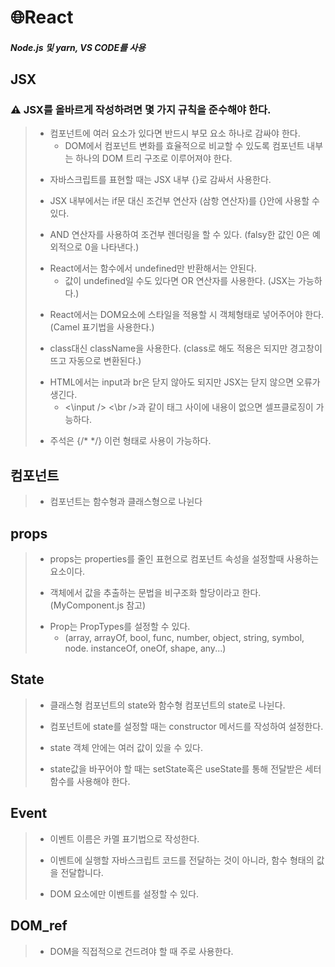 # 🌐React


##### Node.js 및 yarn, VS CODE를 사용

## JSX
### ⚠ JSX를 올바르게 작성하려면 몇 가지 규칙을 준수해야 한다.
> + 컴포넌트에 여러 요소가 있다면 반드시 부모 요소 하나로 감싸야 한다. 
>    + DOM에서 컴포넌트 변화를 효율적으로 비교할 수 있도록 컴포넌트 내부는 하나의 DOM 트리 구조로 이루어져야 한다.
> * 자바스크립트를 표현할 때는 JSX 내부 {}로 감싸서 사용한다. 
> - JSX 내부에서는 if문 대신 조건부 연산자 (삼항 연산자)를 {}안에 사용할 수 있다.
> + AND 연산자를 사용하여 조건부 렌더링을 할 수 있다. (falsy한 값인 0은 예외적으로 0을 나타낸다.)
> * React에서는 함수에서 undefined만 반환해서는 안된다. 
>    * 값이 undefined일 수도 있다면 OR 연산자를 사용한다. (JSX는 가능하다.)
> - React에서는 DOM요소에 스타일을 적용할 시 객체형태로 넣어주어야 한다. (Camel 표기법을 사용한다.)
> + class대신 className을 사용한다. (class로 해도 적용은 되지만 경고창이 뜨고 자동으로 변환된다.)
> * HTML에서는 input과 br은 닫지 않아도 되지만 JSX는 닫지 않으면 오류가 생긴다. 
>    * <\input /> <\br />과 같이 태그 사이에 내용이 없으면 셀프클로징이 가능하다.
> - 주석은 {/*  */} 이런 형태로 사용이 가능하다.


## 컴포넌트
> + 컴포넌트는 함수형과 클래스형으로 나뉜다

## props
> + props는 properties를 줄인 표현으로 컴포넌트 속성을 설정할때 사용하는 요소이다.
> - 객체에서 값을 추출하는 문법을 비구조화 할당이라고 한다. (MyComponent.js 참고)
> * Prop는 PropTypes를 설정할 수 있다.
>   * (array, arrayOf, bool, func, number, object, string, symbol, node. instanceOf, oneOf, shape, any...)

## State
> + 클래스형 컴포넌트의 state와 함수형 컴포넌트의 state로 나뉜다.
> - 컴포넌트에 state를 설정할 때는 constructor 메서드를 작성하여 설정한다.
> * state 객체 안에는 여러 값이 있을 수 있다.
> + state값을 바꾸어야 할 때는 setState혹은 useState를 통해 전달받은 세터함수를 사용해야 한다.

## Event
> + 이벤트 이름은 카멜 표기법으로 작성한다.
> - 이벤트에 실행할 자바스크립트 코드를 전달하는 것이 아니라, 함수 형태의 값을 전달합니다.
> * DOM 요소에만 이벤트를 설정할 수 있다.

## DOM_ref
> + DOM을 직접적으로 건드려야 할 때 주로 사용한다.